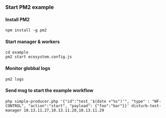 ### Start PM2 example
#### Install PM2
```
npm install -g pm2
```

#### Start manager & workers
```
cd example
pm2 start ecosystem.config.js
```

#### Monitor globbal logs
```
pm2 logs
```

#### Send msg to start the example workflow
```
php simple-producer.php '{"id":"test_'$(date +"%s")'", "type" : "WF-CONTROL", "action":"start", "payload": {"foo":"bar"}}' disturb-test-manager 10.13.11.27,10.13.11.28,10.13.11.29
```
